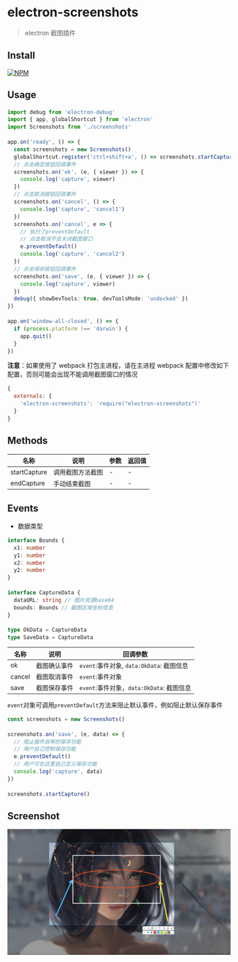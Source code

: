 # electron-screenshots

> electron 截图插件

## Install

[![NPM](https://nodei.co/npm/electron-screenshots.png?downloads=true&downloadRank=true&stars=true)](https://nodei.co/npm/electron-screenshots/)

## Usage

```ts
import debug from 'electron-debug'
import { app, globalShortcut } from 'electron'
import Screenshots from './screenshots'

app.on('ready', () => {
  const screenshots = new Screenshots()
  globalShortcut.register('ctrl+shift+a', () => screenshots.startCapture())
  // 点击确定按钮回调事件
  screenshots.on('ok', (e, { viewer }) => {
    console.log('capture', viewer)
  })
  // 点击取消按钮回调事件
  screenshots.on('cancel', () => {
    console.log('capture', 'cancel1')
  })
  screenshots.on('cancel', e => {
    // 执行了preventDefault
    // 点击取消不会关闭截图窗口
    e.preventDefault()
    console.log('capture', 'cancel2')
  })
  // 点击保存按钮回调事件
  screenshots.on('save', (e, { viewer }) => {
    console.log('capture', viewer)
  })
  debug({ showDevTools: true, devToolsMode: 'undocked' })
})

app.on('window-all-closed', () => {
  if (process.platform !== 'darwin') {
    app.quit()
  }
})
```

**注意**：如果使用了 webpack 打包主进程，请在主进程 webpack 配置中修改如下配置，否则可能会出现不能调用截图窗口的情况

```js
{
  externals: {
    'electron-screenshots': 'require("electron-screenshots")'
  }
}
```

## Methods

| 名称         | 说明             | 参数 | 返回值 |
| ------------ | ---------------- | ---- | ------ |
| startCapture | 调用截图方法截图 | -    | -      |
| endCapture   | 手动结束截图     | -    | -      |

## Events

- 数据类型

```ts
interface Bounds {
  x1: number
  y1: number
  x2: number
  y2: number
}

interface CaptureData {
  dataURL: string // 图片资源base64
  bounds: Bounds // 截图区域坐标信息
}

type OkData = CaptureData
type SaveData = CaptureData
```

| 名称   | 说明         | 回调参数                                  |
| ------ | ------------ | ----------------------------------------- |
| ok     | 截图确认事件 | `event`:事件对象, `data:OkData`: 截图信息 |
| cancel | 截图取消事件 | `event`:事件对象                          |
| save   | 截图保存事件 | `event`:事件对象，`data:OkData`: 截图信息 |

`event`对象可调用`preventDefault`方法来阻止默认事件，例如阻止默认保存事件

```js
const screenshots = new Screenshots()

screenshots.on('save', (e, data) => {
  // 阻止插件自带的保存功能
  // 用户自己控制保存功能
  e.preventDefault()
  // 用户可在这里自己定义保存功能
  console.log('capture', data)
})

screenshots.startCapture()
```

## Screenshot

![screenshot](./screenshot.jpg)

